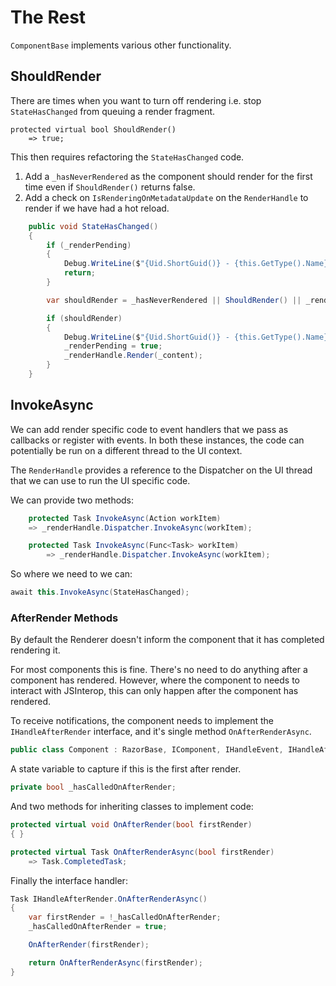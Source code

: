 # The Rest

`ComponentBase` implements various other functionality.

## ShouldRender

There are times when you want to turn off rendering i.e. stop `StateHasChanged` from queuing a render fragment.

```
protected virtual bool ShouldRender()
    => true;
```

This then requires refactoring the `StateHasChanged` code.

1. Add a `_hasNeverRendered` as the component should render for the first time even if `ShouldRender()` returns false.
2. Add a check on `IsRenderingOnMetadataUpdate` on the `RenderHandle` to render if we have had a hot reload.

```csharp
    public void StateHasChanged()
    {
        if (_renderPending)
        {
            Debug.WriteLine($"{Uid.ShortGuid()} - {this.GetType().Name} - Render Requested, but one is already Queued");
            return;
        }

        var shouldRender = _hasNeverRendered || ShouldRender() || _renderHandle.IsRenderingOnMetadataUpdate;

        if (shouldRender)
        {
            Debug.WriteLine($"{Uid.ShortGuid()} - {this.GetType().Name} - Render Queued");
            _renderPending = true;
            _renderHandle.Render(_content);
        }
    }
```

## InvokeAsync

We can add render specific code to event handlers that we pass as callbacks or register with events.  In both these instances, the code can potentially be run on a different thread to the UI context.

The `RenderHandle` provides a reference to the Dispatcher on the UI thread that we can use to run the UI specific code.

We can provide two methods:

```csharp
    protected Task InvokeAsync(Action workItem)
    => _renderHandle.Dispatcher.InvokeAsync(workItem);

    protected Task InvokeAsync(Func<Task> workItem)
        => _renderHandle.Dispatcher.InvokeAsync(workItem);
```

So where we need to we can:

```csharp
await this.InvokeAsync(StateHasChanged);
```

### AfterRender Methods

By default the Renderer doesn't inform the component that it has completed rendering it.

For most components this is fine.  There's no need to do anything after a component has rendered.  However, where the component to needs to interact with JSInterop, this can only happen after the component has rendered.

To receive notifications, the component needs to implement the `IHandleAfterRender` interface, and it's single method `OnAfterRenderAsync`.

```csharp
public class Component : RazorBase, IComponent, IHandleEvent, IHandleAfterRender
```

A state variable to capture if this is the first after render.

```csharp
private bool _hasCalledOnAfterRender;
```

And two methods for inheriting classes to implement code:
  
```csharp
protected virtual void OnAfterRender(bool firstRender)
{ }
```

```csharp
protected virtual Task OnAfterRenderAsync(bool firstRender)
    => Task.CompletedTask;
```

Finally the interface handler:

```csharp
Task IHandleAfterRender.OnAfterRenderAsync()
{
    var firstRender = !_hasCalledOnAfterRender;
    _hasCalledOnAfterRender = true;

    OnAfterRender(firstRender);

    return OnAfterRenderAsync(firstRender);
}
```
